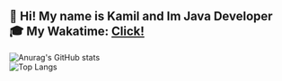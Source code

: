 
<h2>👋 Hi! My name is Kamil and Im Java Developer <br/> 
🎓 My Wakatime: <a href="https://wakatime.com/@Kazaney">Click!</a> <br/></h2>

![Anurag's GitHub stats](https://github-readme-stats.vercel.app/api?username=kazaney&show_icons=true&theme=white#gh-light-mode-only) <br/>
![Top Langs](https://github-readme-stats.vercel.app/api/top-langs/?username=kazaney&size_weight=0.5&count_weight=0.5&theme=white#gh-light-mode-only)


